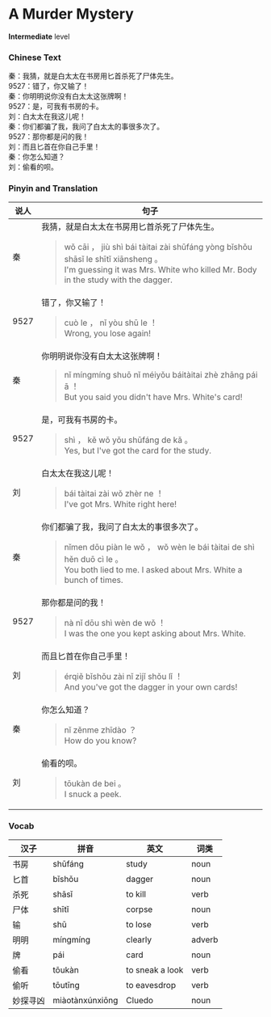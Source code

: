 # A Murder Mystery
**Intermediate** level
### Chinese Text
秦：我猜，就是白太太在书房用匕首杀死了尸体先生。<br />9527：错了，你又输了！<br />秦：你明明说你没有白太太这张牌啊！<br />9527：是，可我有书房的卡。<br />刘：白太太在我这儿呢！<br />秦：你们都骗了我，我问了白太太的事很多次了。<br />9527：那你都是问的我！<br />刘：而且匕首在你自己手里！<br />秦：你怎么知道？<br />刘：偷看的呗。

### Pinyin and Translation
|说人|句子|
|----|----|
|秦|我猜，就是白太太在书房用匕首杀死了尸体先生。<blockquote>wǒ cāi ， jiù shì bái tàitai zài shūfáng yòng bǐshǒu shāsǐ le shītǐ xiānsheng 。<br />I'm guessing it was Mrs. White who killed Mr. Body in the study with the dagger.</blockquote>|
|9527|错了，你又输了！<blockquote>cuò le ， nǐ yòu shū le ！<br />Wrong, you lose again!</blockquote>|
|秦|你明明说你没有白太太这张牌啊！<blockquote>nǐ míngmíng shuō nǐ méiyǒu báitàitai zhè zhāng pái ā ！<br />But you said you didn't have Mrs. White's card!</blockquote>|
|9527|是，可我有书房的卡。<blockquote>shì ， kě wǒ yǒu shūfáng de kǎ 。<br />Yes, but I've got the card for the study.</blockquote>|
|刘|白太太在我这儿呢！<blockquote>bái tàitai zài wǒ zhèr ne ！<br />I've got Mrs. White right here!</blockquote>|
|秦|你们都骗了我，我问了白太太的事很多次了。<blockquote>nǐmen dōu piàn le wǒ ， wǒ wèn le bái tàitai de shì hěn duō cì le 。<br />You both lied to me. I asked about Mrs. White a bunch of times.</blockquote>|
|9527|那你都是问的我！<blockquote>nà nǐ dōu shì wèn de wǒ ！<br />I was the one you kept asking about Mrs. White.</blockquote>|
|刘|而且匕首在你自己手里！<blockquote>érqiě bǐshǒu zài nǐ zìjǐ shǒu lǐ ！<br />And you've got the dagger in your own cards!</blockquote>|
|秦|你怎么知道？<blockquote>nǐ zěnme zhīdào ？<br />How do you know?</blockquote>|
|刘|偷看的呗。<blockquote>tōukàn de bei 。<br />I snuck a peek.</blockquote>|
### Vocab
|汉子|拼音|英文|词类|
|----|----|----|----|
|书房|shūfáng|study|noun|
|匕首|bǐshǒu|dagger|noun|
|杀死|shāsǐ|to kill|verb|
|尸体|shītǐ|corpse|noun|
|输|shū|to lose|verb|
|明明|míngmíng|clearly|adverb|
|牌|pái|card|noun|
|偷看|tōukàn|to sneak a look|verb|
|偷听|tōutīng|to eavesdrop|verb|
|妙探寻凶|miàotànxúnxiōng|Cluedo|noun|